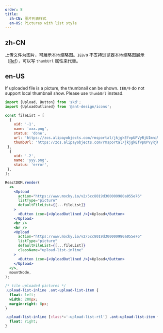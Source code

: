 ```yaml
---
order: 8
title:
  zh-CN: 图片列表样式
  en-US: Pictures with list style
---
```


## zh-CN

上传文件为图片，可展示本地缩略图。`IE8/9` 不支持浏览器本地缩略图展示（[Ref](https://developer.mozilla.org/en-US/docs/Web/API/FileReader/readAsDataURL)），可以写 `thumbUrl` 属性来代替。

## en-US

If uploaded file is a picture, the thumbnail can be shown. `IE8/9` do not support local thumbnail show. Please use `thumbUrl` instead.

```jsx
import {Upload, Button} from 'skd';
import {UploadOutlined} from '@ant-design/icons';

const fileList = [
  {
    uid: '-1',
    name: 'xxx.png',
    status: 'done',
    url: 'https://zos.alipayobjects.com/rmsportal/jkjgkEfvpUPVyRjUImniVslZfWPnJuuZ.png',
    thumbUrl: 'https://zos.alipayobjects.com/rmsportal/jkjgkEfvpUPVyRjUImniVslZfWPnJuuZ.png',
 },
  {
    uid: '-2',
    name: 'yyy.png',
    status: 'error',
 },
];

ReactDOM.render(
  <>
    <Upload
      action="https://www.mocky.io/v2/5cc8019d300000980a055e76"
      listType="picture"
      defaultFileList={[...fileList]}
    >
      <Button icon={<UploadOutlined />}>Upload</Button>
    </Upload>
    <br />
    <br />
    <Upload
      action="https://www.mocky.io/v2/5cc8019d300000980a055e76"
      listType="picture"
      defaultFileList={[...fileList]}
      className="upload-list-inline"
    >
      <Button icon={<UploadOutlined />}>Upload</Button>
    </Upload>
  </>,
  mountNode,
);
```

```css
/* tile uploaded pictures */
.upload-list-inline .ant-upload-list-item {
  float: left;
  width: 200px;
  margin-right: 8px;
}

.upload-list-inline [class*='-upload-list-rtl'] .ant-upload-list-item {
  float: right;
}
```
